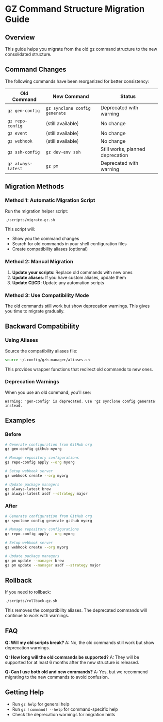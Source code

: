 # GZ Command Structure Migration Guide

## Overview

This guide helps you migrate from the old gz command structure to the new consolidated structure.

## Command Changes

The following commands have been reorganized for better consistency:

| Old Command | New Command | Status |
|-------------|-------------|---------|
| `gz gen-config` | `gz synclone config generate` | Deprecated with warning |
| `gz repo-config` | (still available) | No change |
| `gz event` | (still available) | No change |
| `gz webhook` | (still available) | No change |
| `gz ssh-config` | `gz dev-env ssh` | Still works, planned deprecation |
| `gz always-latest` | `gz pm` | Deprecated with warning |

## Migration Methods

### Method 1: Automatic Migration Script

Run the migration helper script:

```bash
./scripts/migrate-gz.sh
```

This script will:
- Show you the command changes
- Search for old commands in your shell configuration files
- Create compatibility aliases (optional)

### Method 2: Manual Migration

1. **Update your scripts**: Replace old commands with new ones
2. **Update aliases**: If you have custom aliases, update them
3. **Update CI/CD**: Update any automation scripts

### Method 3: Use Compatibility Mode

The old commands still work but show deprecation warnings. This gives you time to migrate gradually.

## Backward Compatibility

### Using Aliases

Source the compatibility aliases file:

```bash
source ~/.config/gzh-manager/aliases.sh
```

This provides wrapper functions that redirect old commands to new ones.

### Deprecation Warnings

When you use an old command, you'll see:

```
Warning: 'gen-config' is deprecated. Use 'gz synclone config generate' instead.
```

## Examples

### Before
```bash
# Generate configuration from GitHub org
gz gen-config github myorg

# Manage repository configurations
gz repo-config apply --org myorg

# Setup webhook server
gz webhook create --org myorg

# Update package managers
gz always-latest brew
gz always-latest asdf --strategy major
```

### After
```bash
# Generate configuration from GitHub org
gz synclone config generate github myorg

# Manage repository configurations
gz repo-config apply --org myorg

# Setup webhook server
gz webhook create --org myorg

# Update package managers
gz pm update --manager brew
gz pm update --manager asdf --strategy major
```

## Rollback

If you need to rollback:

```bash
./scripts/rollback-gz.sh
```

This removes the compatibility aliases. The deprecated commands will continue to work with warnings.

## FAQ

**Q: Will my old scripts break?**
A: No, the old commands still work but show deprecation warnings.

**Q: How long will the old commands be supported?**
A: They will be supported for at least 6 months after the new structure is released.

**Q: Can I use both old and new commands?**
A: Yes, but we recommend migrating to the new commands to avoid confusion.

## Getting Help

- Run `gz help` for general help
- Run `gz [command] --help` for command-specific help
- Check the deprecation warnings for migration hints